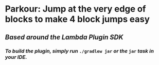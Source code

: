 # Parkour: Jump at the very edge of blocks to make 4 block jumps easy

## *Based around the Lambda Plugin SDK*
### *To build the plugin, simply run* `./gradlew jar` *or the* `jar` *task in your IDE.*